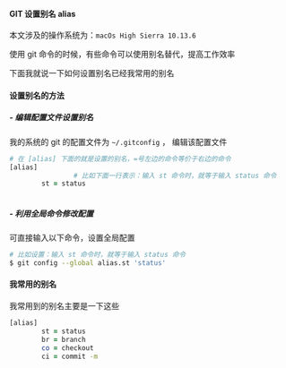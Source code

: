 #### GIT 设置别名 alias

本文涉及的操作系统为：```macOs High Sierra 10.13.6```



使用 git 命令的时候，有些命令可以使用别名替代，提高工作效率

下面我就说一下如何设置别名已经我常用的别名

#### 设置别名的方法

#####  - 编辑配置文件设置别名

我的系统的 git 的配置文件为 `~/.gitconfig` ， 编辑该配置文件

```zsh
# 在 [alias] 下面的就是设置的别名，=号左边的命令等价于右边的命令
[alias]
				# 比如下面一行表示：输入 st 命令时，就等于输入 status 命令
        st = status
	
```



#####  - 利用全局命令修改配置

可直接输入以下命令，设置全局配置

```zsh
# 比如设置：输入 st 命令时，就等于输入 status 命令
$ git config --global alias.st 'status'
```



#### 我常用的别名

我常用到的别名主要是一下这些

```zsh
[alias]
        st = status
        br = branch
        co = checkout
        ci = commit -m
```

